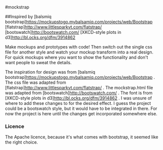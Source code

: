 #mockstrap

##Inspired by
[balsmiq bootstrap]https://mockupstogo.mybalsamiq.com/projects/web/Bootstrap
[flatstrap]http://www.littlesparkvt.com/flatstrap/
[bootswatch]http://bootswatch.com/
[XKCD-style plots in d3]http://bl.ocks.org/dfm/3914862

Make mockups and prototypes with code! Then switch out the single css file for another style and watch your mockup transform into a real design.  For quick mockups where you want to show the functionality and don't want people to sweat the details.

The inspiration for design was from [balsmiq bootstrap]https://mockupstogo.mybalsamiq.com/projects/web/Bootstrap .  The css file was adapted from [flatstrap]http://www.littlesparkvt.com/flatstrap/ .  The mockstrap.html file was adapted from [bootswatch]http://bootswatch.com/ .  The font is from [XKCD-style plots in d3]http://bl.ocks.org/dfm/3914862 .  I was unsure of where to add these changes to for the desired effect.  I guess the project could be a bootswatch style, but it would have to be integrated in there.  For now the project is here until the changes get incorporated somewhere else.

### Licence
The Apache licence, because it's what comes with bootstrap, it seemed like the right choice.

